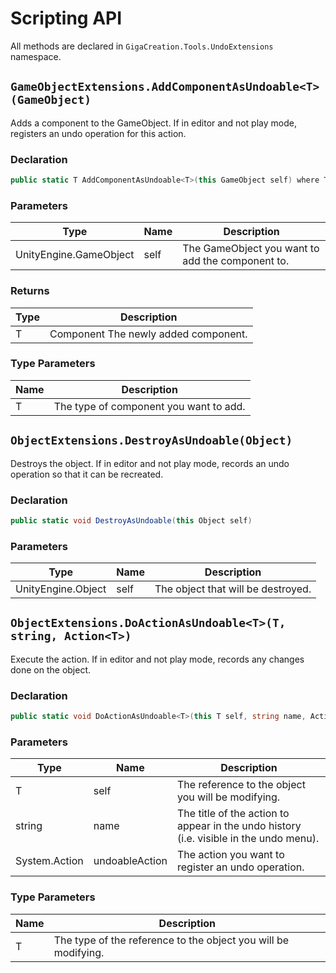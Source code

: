 # Scripting API

All methods are declared in `GigaCreation.Tools.UndoExtensions` namespace.

## `GameObjectExtensions.AddComponentAsUndoable<T>(GameObject)`

Adds a component to the GameObject. If in editor and not play mode, registers an undo operation for this action.

### Declaration

```cs
public static T AddComponentAsUndoable<T>(this GameObject self) where T : Component
```

### Parameters

| Type                   | Name | Description                                      |
| ---------------------- | ---- | ------------------------------------------------ |
| UnityEngine.GameObject | self | The GameObject you want to add the component to. |

### Returns

| Type | Description                          |
| ---- | ------------------------------------ |
| T    | Component The newly added component. |

### Type Parameters

| Name | Description                            |
| ---- | -------------------------------------- |
| T    | The type of component you want to add. |

## `ObjectExtensions.DestroyAsUndoable(Object)`

Destroys the object. If in editor and not play mode, records an undo operation so that it can be recreated.

### Declaration

```cs
public static void DestroyAsUndoable(this Object self)
```

### Parameters

| Type               | Name | Description                        |
| ------------------ | ---- | ---------------------------------- |
| UnityEngine.Object | self | The object that will be destroyed. |

## `ObjectExtensions.DoActionAsUndoable<T>(T, string, Action<T>)`

Execute the action. If in editor and not play mode, records any changes done on the object.

### Declaration

```cs
public static void DoActionAsUndoable<T>(this T self, string name, Action<T> undoableAction) where T : Object
```

### Parameters

| Type                | Name           | Description                                                                            |
| ------------------- | -------------- | -------------------------------------------------------------------------------------- |
| T                   | self           | The reference to the object you will be modifying.                                     |
| string              | name           | The title of the action to appear in the undo history (i.e. visible in the undo menu). |
| System.Action<T><T> | undoableAction | The action you want to register an undo operation.                                     |

### Type Parameters

| Name | Description                                                    |
| ---- | -------------------------------------------------------------- |
| T    | The type of the reference to the object you will be modifying. |
